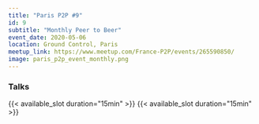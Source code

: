 ```yaml
---
title: "Paris P2P #9"
id: 9
subtitle: "Monthly Peer to Beer"
event_date: 2020-05-06
location: Ground Control, Paris
meetup_link: https://www.meetup.com/France-P2P/events/265590850/
image: paris_p2p_event_monthly.png
---
```


### <i class="far fa-presentation"></i> Talks

{{< available_slot duration="15min" >}}
{{< available_slot duration="15min" >}}
